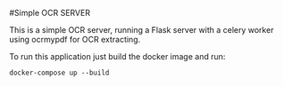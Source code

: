 #Simple OCR SERVER

This is a simple OCR server, running a Flask server with a celery worker using ocrmypdf for OCR extracting.

To run this application just build the docker image and run:

```
docker-compose up --build
```